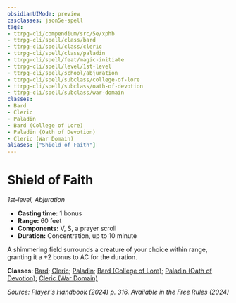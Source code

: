 ```yaml
---
obsidianUIMode: preview
cssclasses: json5e-spell
tags:
- ttrpg-cli/compendium/src/5e/xphb
- ttrpg-cli/spell/class/bard
- ttrpg-cli/spell/class/cleric
- ttrpg-cli/spell/class/paladin
- ttrpg-cli/spell/feat/magic-initiate
- ttrpg-cli/spell/level/1st-level
- ttrpg-cli/spell/school/abjuration
- ttrpg-cli/spell/subclass/college-of-lore
- ttrpg-cli/spell/subclass/oath-of-devotion
- ttrpg-cli/spell/subclass/war-domain
classes:
- Bard
- Cleric
- Paladin
- Bard (College of Lore)
- Paladin (Oath of Devotion)
- Cleric (War Domain)
aliases: ["Shield of Faith"]
---
```

# Shield of Faith
*1st-level, Abjuration*  


- **Casting time:** 1 bonus
- **Range:** 60 feet
- **Components:** V, S, a prayer scroll
- **Duration:** Concentration, up to 10 minute

A shimmering field surrounds a creature of your choice within range, granting it a +2 bonus to AC for the duration.

**Classes**: [Bard](list-spells-classes-bard); [Cleric](list-spells-classes-cleric); [Paladin](list-spells-classes-paladin); [Bard (College of Lore)](list-spells-classes-bard-xphb-college-of-lore-xphb); [Paladin (Oath of Devotion)](list-spells-classes-paladin-xphb-oath-of-devotion-xphb); [Cleric (War Domain)](list-spells-classes-cleric-xphb-war-domain-xphb)

*Source: Player's Handbook (2024) p. 316. Available in the Free Rules (2024)*